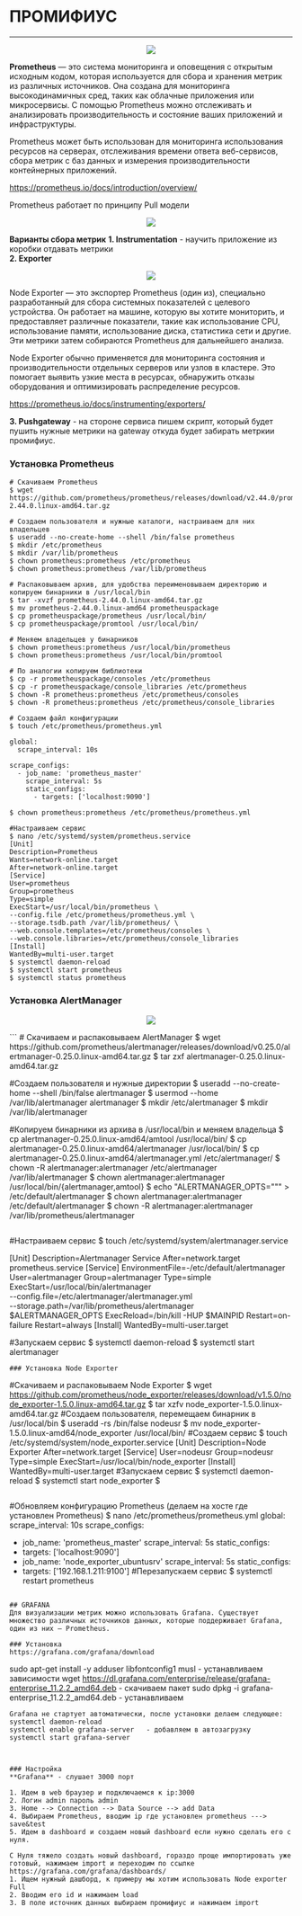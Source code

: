 # ПРОМИФИУС
_ _ _
  <p align="center">
<image src="https://github.com/LLlMEJIb87/LINUX/blob/main/%D0%9C%D0%BE%D0%BD%D0%B8%D1%82%D0%BE%D1%80%D0%B8%D0%BD%D0%B3/Picture/prometheus.PNG">
</p>        

  
**Prometheus** — это система мониторинга и оповещения с открытым исходным кодом, которая используется для сбора и хранения метрик из различных источников. Она создана для мониторинга высокодинамичных сред, таких как облачные приложения или микросервисы. С помощью Prometheus можно отслеживать и анализировать производительность и состояние ваших приложений и инфраструктуры.    

Prometheus может быть использован для мониторинга использования ресурсов на серверах, отслеживания времени ответа веб-сервисов, сбора метрик с баз данных и измерения производительности контейнерных приложений.      
    
https://prometheus.io/docs/introduction/overview/
   
Prometheus работает по принципу Pull модели      

 <p align="center">
<image src="https://github.com/LLlMEJIb87/LINUX/blob/main/%D0%9C%D0%BE%D0%BD%D0%B8%D1%82%D0%BE%D1%80%D0%B8%D0%BD%D0%B3/Picture/Prometheus_pull.PNG">
</p>      
     

**Варианты сбора метрик** 
__1. Instrumentation__  - научить приложение из коробки отдавать метрики    
__2. Exporter__    

 <p align="center">
<image src="https://github.com/LLlMEJIb87/LINUX/blob/main/%D0%9C%D0%BE%D0%BD%D0%B8%D1%82%D0%BE%D1%80%D0%B8%D0%BD%D0%B3/Picture/Prometheus_exporter.PNG">
</p>      

Node Exporter — это экспортер Prometheus (один из), специально разработанный для сбора системных показателей с целевого устройства. Он работает на машине, которую вы хотите мониторить, и предоставляет различные показатели, такие как использование CPU, использование памяти, использование диска, статистика сети и другие. Эти метрики затем собираются Prometheus для дальнейшего анализа.    

Node Exporter обычно применяется для мониторинга состояния и производительности отдельных серверов или узлов в кластере. Это помогает выявить узкие места в ресурсах, обнаружить отказы оборудования и оптимизировать распределение ресурсов.     

https://prometheus.io/docs/instrumenting/exporters/    

__3. Pushgateway__ - на стороне сервиса пишем скрипт, который будет пушить нужные метрики на gateway откуда будет забирать метркии промифиус.


### Установка Prometheus

```
# Cкачиваем Prometheus
$ wget https://github.com/prometheus/prometheus/releases/download/v2.44.0/prometheus-2.44.0.linux-amd64.tar.gz

# Создаем пользователя и нужные каталоги, настраиваем для них владельцев
$ useradd --no-create-home --shell /bin/false prometheus
$ mkdir /etc/prometheus
$ mkdir /var/lib/prometheus
$ chown prometheus:prometheus /etc/prometheus
$ chown prometheus:prometheus /var/lib/prometheus

# Распаковываем архив, для удобства переименовываем директорию и копируем бинарники в /usr/local/bin
$ tar -xvzf prometheus-2.44.0.linux-amd64.tar.gz
$ mv prometheus-2.44.0.linux-amd64 prometheuspackage
$ cp prometheuspackage/prometheus /usr/local/bin/
$ cp prometheuspackage/promtool /usr/local/bin/

# Меняем владельцев у бинарников
$ chown prometheus:prometheus /usr/local/bin/prometheus
$ chown prometheus:prometheus /usr/local/bin/promtool

# По аналогии копируем библиотеки
$ cp -r prometheuspackage/consoles /etc/prometheus
$ cp -r prometheuspackage/console_libraries /etc/prometheus
$ chown -R prometheus:prometheus /etc/prometheus/consoles
$ chown -R prometheus:prometheus /etc/prometheus/console_libraries
```
```
# Создаем файл конфигурации
$ touch /etc/prometheus/prometheus.yml

global:
  scrape_interval: 10s

scrape_configs:
  - job_name: 'prometheus_master'
    scrape_interval: 5s
    static_configs:
      - targets: ['localhost:9090']

$ chown prometheus:prometheus /etc/prometheus/prometheus.yml
```
```
#Настраиваем сервис
$ nano /etc/systemd/system/prometheus.service
[Unit]
Description=Prometheus
Wants=network-online.target
After=network-online.target
[Service]
User=prometheus
Group=prometheus
Type=simple
ExecStart=/usr/local/bin/prometheus \
--config.file /etc/prometheus/prometheus.yml \
--storage.tsdb.path /var/lib/prometheus/ \
--web.console.templates=/etc/prometheus/consoles \
--web.console.libraries=/etc/prometheus/console_libraries
[Install]
WantedBy=multi-user.target
$ systemctl daemon-reload
$ systemctl start prometheus
$ systemctl status prometheus 
```    
### Установка AlertManager

  <p align="center">
<image src="https://github.com/LLlMEJIb87/LINUX/blob/main/%D0%9C%D0%BE%D0%BD%D0%B8%D1%82%D0%BE%D1%80%D0%B8%D0%BD%D0%B3/Picture/Prometheus_Alert_Manager.PNG">
</p>        
```
# Скачиваем и распаковываем AlertManager
$ wget https://github.com/prometheus/alertmanager/releases/download/v0.25.0/alertmanager-0.25.0.linux-amd64.tar.gz
$ tar zxf alertmanager-0.25.0.linux-amd64.tar.gz

#Создаем пользователя и нужные директории
$ useradd --no-create-home --shell /bin/false alertmanager
$ usermod --home /var/lib/alertmanager alertmanager
$ mkdir /etc/alertmanager
$ mkdir /var/lib/alertmanager

#Копируем бинарники из архива в /usr/local/bin и меняем владельца
$ cp alertmanager-0.25.0.linux-amd64/amtool /usr/local/bin/
$ cp alertmanager-0.25.0.linux-amd64/alertmanager /usr/local/bin/
$ cp alertmanager-0.25.0.linux-amd64/alertmanager.yml /etc/alertmanager/
$ chown -R alertmanager:alertmanager /etc/alertmanager /var/lib/alertmanager
$ chown alertmanager:alertmanager /usr/local/bin/{alertmanager,amtool}
$ echo "ALERTMANAGER_OPTS=\"\"" > /etc/default/alertmanager
$ chown alertmanager:alertmanager /etc/default/alertmanager
$ chown -R alertmanager:alertmanager /var/lib/prometheus/alertmanager
```

```
#Настраиваем сервис
$ touch /etc/systemd/system/alertmanager.service

[Unit]
Description=Alertmanager Service
After=network.target prometheus.service
[Service]
EnvironmentFile=-/etc/default/alertmanager
User=alertmanager
Group=alertmanager
Type=simple
ExecStart=/usr/local/bin/alertmanager \
 --config.file=/etc/alertmanager/alertmanager.yml \
 --storage.path=/var/lib/prometheus/alertmanager \
 $ALERTMANAGER_OPTS
ExecReload=/bin/kill -HUP $MAINPID
Restart=on-failure
Restart=always
[Install]
WantedBy=multi-user.target

#Запускаем сервис
$ systemctl daemon-reload
$ systemctl start alertmanager
```
### Установка Node Exporter
```
#Скачиваем и распаковываем Node Exporter
$ wget https://github.com/prometheus/node_exporter/releases/download/v1.5.0/node_exporter-1.5.0.linux-amd64.tar.gz
$ tar xzfv node_exporter-1.5.0.linux-amd64.tar.gz
#Создаем пользователя, перемещаем бинарник в /usr/local/bin
$ useradd -rs /bin/false nodeusr
$ mv node_exporter-1.5.0.linux-amd64/node_exporter /usr/local/bin/
#Создаем сервис
$ touch /etc/systemd/system/node_exporter.service
[Unit]
Description=Node Exporter
After=network.target
[Service]
User=nodeusr
Group=nodeusr
Type=simple
ExecStart=/usr/local/bin/node_exporter
[Install]
WantedBy=multi-user.target
#Запускаем сервис
$ systemctl daemon-reload
$ systemctl start node_exporter
$ 
```
```
#Обновляем конфигурацию Prometheus (делаем на хосте где установлен  Prometheus)
$ nano /etc/prometheus/prometheus.yml
global:
 scrape_interval: 10s
scrape_configs:
 - job_name: 'prometheus_master'
 scrape_interval: 5s
 static_configs:
 - targets: ['localhost:9090']
 - job_name: 'node_exporter_ubuntusrv'
 scrape_interval: 5s
 static_configs:
 - targets: ['192.168.1.211:9100']
#Перезапускаем сервис
$ systemctl restart prometheus
```

## GRAFANA
Для визуализации метрик можно использовать Grafana. Существует множество различных источников данных, которые поддерживает Grafana, один из них — Prometheus.   

### Установка
https://grafana.com/grafana/download    

```
sudo apt-get install -y adduser libfontconfig1 musl  - устанавливаем зависимости
wget https://dl.grafana.com/enterprise/release/grafana-enterprise_11.2.2_amd64.deb - скачиваем пакет
sudo dpkg -i grafana-enterprise_11.2.2_amd64.deb  - устанавливаем
```
Grafana не стартует автоматически, после установки делаем следующее:   
systemctl daemon-reload   
systemctl enable grafana-server   - добавляем в автозагрузку   
systemctl start grafana-server



### Настройка
**Grafana** - слушает 3000 порт

1. Идем в web браузер и подключаемся к ip:3000 
2. Логин admin пароль admin
3. Home --> Connection --> Data Source --> add Data
4. Выбираем Prometheus, вводим ip где установлен prometheus ---> save&test
5. Идем в dashboard и создаем новый dashboard если нужно сделать его с нуля.

С Нуля тяжело создать новый dashboard, гораздо проще импортировать уже готовый, нажимаем import и переходим по ссылке https://grafana.com/grafana/dashboards/
1. Ищем нужный дашборд, к примеру мы хотим использовать Node exporter Full
2. Вводим его id и нажимаем load
3. В поле источник данных выбираем промифиус и нажимаем import
